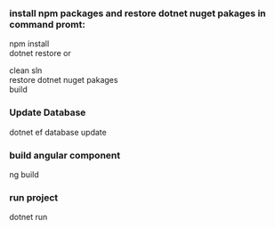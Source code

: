 ### install npm packages and restore dotnet nuget pakages in command promt:
npm install <br />
dotnet restore   or

clean sln<br />
restore dotnet nuget pakages<br />
build

### Update Database
dotnet ef database update

### build angular component
ng build

### run project
dotnet run


